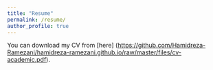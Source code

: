 ```yaml
---
title: "Resume"
permalink: /resume/
author_profile: true
---
```


You can download my CV from [here] (https://github.com/Hamidreza-Ramezani/hamidreza-ramezani.github.io/raw/master/files/cv-academic.pdf). 

[//]: # (<embed src="{{ site.baseurl }}/files/cv-academic.pdf" width="600" height="700" type='application/pdf'>)
